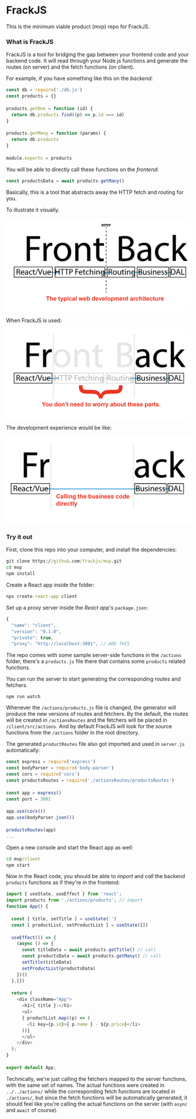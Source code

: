 # FrackJS

This is the minimum viable product (mvp) repo for FrackJS.

### What is FrackJS

FrackJS is a tool for bridging the gap between your frontend code and your backend code. It will read through your Node.js functions and generate the routes (on server) and the fetch functions (on client).

For example, if you have something like this on the *backend*:

```js
const db = require('./db.js')
const products = {}

products.getOne = function (id) {
  return db.products.find((p) => p.id === id)
}

products.getMany = function (params) {
  return db.products
}

module.exports = products
```

You will be able to directly call these functions on the *frontend*:

```js
const productsData = await products.getMany()
```

Basically, this is a tool that abstracts away the HTTP fetch and routing for you.

To illustrate it visually.

![](https://github.com/frackjs/mvp/blob/master/README-assets/diagram-1.png)

When FrackJS is used:

![](https://github.com/frackjs/mvp/blob/master/README-assets/diagram-2.png)

The development experience would be like:

![](https://github.com/frackjs/mvp/blob/master/README-assets/diagram-3.png)

### Try it out

First, clone this repo into your computer, and install the dependencies:

```cmd
git clone https://github.com/frackjs/mvp.git
cd mvp
npm install
```

Create a React app inside the folder:

```cmd
npx create-react-app client
```

Set up a proxy server inside the *React app's* `package.json`:
```js
{
  "name": "client",
  "version": "0.1.0",
  "private": true,
  "proxy": "http://localhost:3001", // ADD THIS
```

The repo comes with some sample server-side functions in the `/actions` folder, there's a `products.js` file there that contains some `products` related functions.

You can run the server to start generating the corresponding routes and fetchers.

```
npm run watch 
```

Whenever the `/actions/products.js` file is changed, the generator will produce the new versions of routes and fetchers. By the default, the routes will be created in `/actionsRoutes` and the fetchers will be placed in `/client/src/actions`. And by default FrackJS will look for the source functions from the `/actions` folder in the root directory.

The generated `productRoutes` file also got imported and used in `server.js` automatically:

```js
const express = require('express')
const bodyParser = require('body-parser')
const cors = require('cors')
const productsRoutes = require('./actionsRoutes/productsRoutes')

const app = express()
const port = 3001

app.use(cors())
app.use(bodyParser.json())

productsRoutes(app)
...
```

Open a new console and start the React app as well:

```cmd
cd mvp/client
npm start
```

Now in the React code, you should be able to *import* and *call* the backend `products` functions as if they're in the frontend:

```js
import { useState, useEffect } from 'react';
import products from './actions/products'; // import
function App() {

  const [ title, setTitle ] = useState('')
  const [ productList, setProductList ] = useState([])

  useEffect(() => {
    (async () => {
      const titleData = await products.getTitle() // call
      const productsData = await products.getMany() // call
      setTitle(titleData)
      setProductList(productsData)
    })()
  },[])

  return (
    <div className="App">
      <h1>{ title }:</h1>
      <ul>
      { productList.map((p) => (
        <li key={p.id}>{ p.name } - ${p.price}</li>
      ))}
      </ul>
    </div>
  );
}

export default App;
```
Technically, we're just calling the fetchers mapped to the server functions, with the same set of names. The actual functions were created in `../../actions/` while the corresponding fetch functions are located in `./actions/`, but since the fetch functions will be automatically generated, it should feel like you're calling the actual functions on the server (with `async` and `await` of course).
